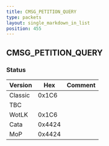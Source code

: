 ```yaml
---
title: CMSG_PETITION_QUERY
type: packets
layout: single_markdown_in_list
position: 455
---
```


## CMSG_PETITION_QUERY

### Status

Version    | Hex        | Comment
---------- | ---------- | ---------- 
Classic    | 0x1C6      | 
TBC        |            |
WotLK      | 0x1C6      | 
Cata       | 0x4424     | 
MoP        | 0x4424     | 